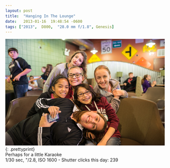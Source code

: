 ```yaml
---
layout: post
title:  "Hanging In The Lounge"
date:   2013-01-16  19:48:54 -0600
tags: ["2013",  D800,  "28.0 mm f/1.8", Genesis]
---
```

![:title](/images/2013/2013_0116_DSC_4373.jpg)
{: .prettyprint}  
Perhaps for a little Karaoke  
1/30 sec, "/2.8, ISO 1600 - Shutter clicks this day: 239